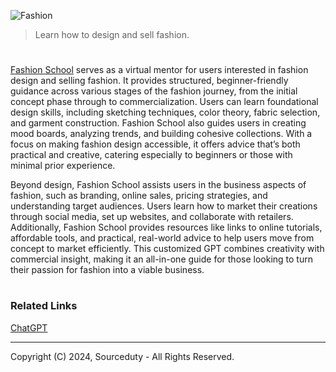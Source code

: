 ![Fashion](https://github.com/user-attachments/assets/d60e15b2-957b-40f0-a6ab-c681f8ebf915)

> Learn how to design and sell fashion.
#

[Fashion School](https://chatgpt.com/g/g-MMluUexjX-fashion-school) serves as a virtual mentor for users interested in fashion design and selling fashion. It provides structured, beginner-friendly guidance across various stages of the fashion journey, from the initial concept phase through to commercialization. Users can learn foundational design skills, including sketching techniques, color theory, fabric selection, and garment construction. Fashion School also guides users in creating mood boards, analyzing trends, and building cohesive collections. With a focus on making fashion design accessible, it offers advice that’s both practical and creative, catering especially to beginners or those with minimal prior experience.

Beyond design, Fashion School assists users in the business aspects of fashion, such as branding, online sales, pricing strategies, and understanding target audiences. Users learn how to market their creations through social media, set up websites, and collaborate with retailers. Additionally, Fashion School provides resources like links to online tutorials, affordable tools, and practical, real-world advice to help users move from concept to market efficiently. This customized GPT combines creativity with commercial insight, making it an all-in-one guide for those looking to turn their passion for fashion into a viable business.

#
### Related Links

[ChatGPT](https://github.com/sourceduty/ChatGPT)

***
Copyright (C) 2024, Sourceduty - All Rights Reserved.
